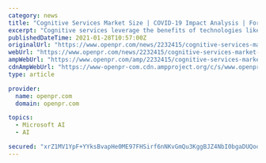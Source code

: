 ```yaml
---
category: news
title: "Cognitive Services Market Size | COVID-19 Impact Analysis | Forecast to 2026"
excerpt: "Cognitive services leverage the benefits of technologies like machine learning, deep learning and NLP to analyze trends that enable businesses to develop applications that can understand image ..."
publishedDateTime: 2021-01-28T10:57:00Z
originalUrl: "https://www.openpr.com/news/2232415/cognitive-services-market-size-covid-19-impact-analysis"
webUrl: "https://www.openpr.com/news/2232415/cognitive-services-market-size-covid-19-impact-analysis"
ampWebUrl: "https://www.openpr.com/amp/2232415/cognitive-services-market-size-covid-19-impact-analysis"
cdnAmpWebUrl: "https://www-openpr-com.cdn.ampproject.org/c/s/www.openpr.com/amp/2232415/cognitive-services-market-size-covid-19-impact-analysis"
type: article

provider:
  name: openpr.com
  domain: openpr.com

topics:
  - Microsoft AI
  - AI

secured: "xrZ1MV1YpF+YYksBvapHe0ME97FHSirf6nNKvGmQu3KggBJZ4NbI0bgaDUQoowhEhC+QKDdDqfkyJcnJhR/unsQl8d9b6pMN9yqq9sOxbsoK+VFs6T9HJF4xkLdODc8/a0SWDhYCwDwPTm0R57yT56dEZXSk93n36NiVkDqpNz8wfrYFbTBe5D1eysKnlGhtak5LBoJQAP5jhYpT3vhCSUxNoAzZjBABclbbSMfHjmu+hJuB1S9nKHq/FMfSFZ4F/ChwsF8p9OBt05zYEUr11BUynr3UypYpdtqNr7CmuCAVqijyL1QNHNmk0W2xkwpYHMq65IERYFJCb18NIsxwWvAP22m91V59mbiom5FaXdw=;H0viFE2HGGqEw8O8mZsQAg=="
---
```


